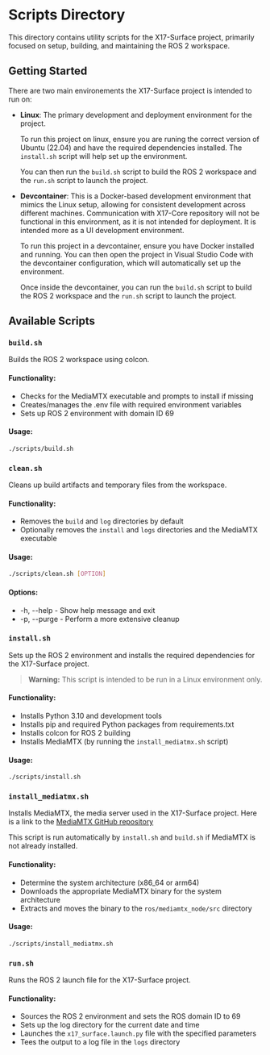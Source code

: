 # Scripts Directory

This directory contains utility scripts for the X17-Surface project, primarily focused on setup, building, and maintaining the ROS 2 workspace.

## Getting Started

There are two main environements the X17-Surface project is intended to run on:

- **Linux**: The primary development and deployment environment for the project.

    To run this project on linux, ensure you are runing the correct version of Ubuntu (22.04) and have the required dependencies installed. The `install.sh` script will help set up the environment.

    You can then run the `build.sh` script to build the ROS 2 workspace and the `run.sh` script to launch the project.

- **Devcontainer**: This is a Docker-based development environment that mimics the Linux setup, allowing for consistent development across different machines. Communication with X17-Core repository will not be functional in this environment, as it is not intended for deployment. It is intended more as a UI development environment.

    To run this project in a devcontainer, ensure you have Docker installed and running. You can then open the project in Visual Studio Code with the devcontainer configuration, which will automatically set up the environment.

    Once inside the devcontainer, you can run the `build.sh` script to build the ROS 2 workspace and the `run.sh` script to launch the project.

## Available Scripts

### `build.sh`

Builds the ROS 2 workspace using colcon.

#### Functionality:

- Checks for the MediaMTX executable and prompts to install if missing
- Creates/manages the .env file with required environment variables
- Sets up ROS 2 environment with domain ID 69

#### Usage:
```bash
./scripts/build.sh
```

### `clean.sh`

Cleans up build artifacts and temporary files from the workspace.

#### Functionality:
- Removes the `build` and `log` directories by default
- Optionally removes the `install` and `logs` directories and the MediaMTX executable

#### Usage:
```bash
./scripts/clean.sh [OPTION]
```

#### Options:
- -h, --help - Show help message and exit
- -p, --purge - Perform a more extensive cleanup

### `install.sh`

Sets up the ROS 2 environment and installs the required dependencies for the X17-Surface project.

> **Warning:** This script is intended to be run in a Linux environment only.

#### Functionality:
- Installs Python 3.10 and development tools
- Installs pip and required Python packages from requirements.txt
- Installs colcon for ROS 2 building
- Installs MediaMTX (by running the `install_mediatmx.sh` script)

#### Usage:
```bash
./scripts/install.sh
```

### `install_mediatmx.sh`

Installs MediaMTX, the media server used in the X17-Surface project.
Here is a link to the [MediaMTX GitHub repository](https://github.com/bluenviron/mediamtx)

This script is run automatically by `install.sh` and `build.sh` if MediaMTX is not already installed.

#### Functionality:
- Determine the system architecture (x86_64 or arm64)
- Downloads the appropriate MediaMTX binary for the system architecture
- Extracts and moves the binary to the `ros/mediamtx_node/src` directory

#### Usage:
```bash
./scripts/install_mediatmx.sh
```

### `run.sh`

Runs the ROS 2 launch file for the X17-Surface project.

#### Functionality:
- Sources the ROS 2 environment and sets the ROS domain ID to 69
- Sets up the log directory for the current date and time
- Launches the `x17_surface.launch.py` file with the specified parameters
- Tees the output to a log file in the `logs` directory

